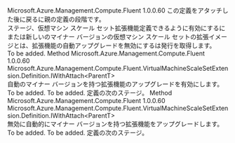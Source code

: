 <Type Name="IWithAutoUpgradeMinorVersion&lt;ParentT&gt;" FullName="Microsoft.Azure.Management.Compute.Fluent.VirtualMachineScaleSetExtension.Definition.IWithAutoUpgradeMinorVersion&lt;ParentT&gt;">
  <TypeSignature Language="C#" Value="public interface IWithAutoUpgradeMinorVersion&lt;ParentT&gt;" />
  <TypeSignature Language="ILAsm" Value=".class public interface auto ansi abstract IWithAutoUpgradeMinorVersion`1&lt;ParentT&gt;" />
  <TypeSignature Language="DocId" Value="T:Microsoft.Azure.Management.Compute.Fluent.VirtualMachineScaleSetExtension.Definition.IWithAutoUpgradeMinorVersion`1" />
  <TypeSignature Language="VB.NET" Value="Public Interface IWithAutoUpgradeMinorVersion(Of ParentT)" />
  <TypeSignature Language="F#" Value="type IWithAutoUpgradeMinorVersion&lt;'ParentT&gt; = interface" />
  <AssemblyInfo>
    <AssemblyName>Microsoft.Azure.Management.Compute.Fluent</AssemblyName>
    <AssemblyVersion>1.0.0.60</AssemblyVersion>
  </AssemblyInfo>
  <TypeParameters>
    <TypeParameter Name="ParentT" />
  </TypeParameters>
  <Interfaces />
  <Docs>
    <typeparam name="ParentT">この定義をアタッチした後に戻るに親の定義の段階です。</typeparam>
    <summary>
            ステージ、仮想マシン スケール セット拡張機能定義できるように有効にするにまたは新しいのマイナー バージョンの仮想マシン スケール セットの拡張イメージとは、拡張機能の自動アップグレードを無効にするは発行を取得します。
            </summary>
    <remarks>To be added.</remarks>
  </Docs>
  <Members>
    <Member MemberName="WithMinorVersionAutoUpgrade">
      <MemberSignature Language="C#" Value="public Microsoft.Azure.Management.Compute.Fluent.VirtualMachineScaleSetExtension.Definition.IWithAttach&lt;ParentT&gt; WithMinorVersionAutoUpgrade ();" />
      <MemberSignature Language="ILAsm" Value=".method public hidebysig newslot virtual instance class Microsoft.Azure.Management.Compute.Fluent.VirtualMachineScaleSetExtension.Definition.IWithAttach`1&lt;!ParentT&gt; WithMinorVersionAutoUpgrade() cil managed" />
      <MemberSignature Language="DocId" Value="M:Microsoft.Azure.Management.Compute.Fluent.VirtualMachineScaleSetExtension.Definition.IWithAutoUpgradeMinorVersion`1.WithMinorVersionAutoUpgrade" />
      <MemberSignature Language="VB.NET" Value="Public Function WithMinorVersionAutoUpgrade () As IWithAttach(Of ParentT)" />
      <MemberSignature Language="F#" Value="abstract member WithMinorVersionAutoUpgrade : unit -&gt; Microsoft.Azure.Management.Compute.Fluent.VirtualMachineScaleSetExtension.Definition.IWithAttach&lt;'ParentT&gt;" Usage="iWithAutoUpgradeMinorVersion.WithMinorVersionAutoUpgrade " />
      <MemberType>Method</MemberType>
      <AssemblyInfo>
        <AssemblyName>Microsoft.Azure.Management.Compute.Fluent</AssemblyName>
        <AssemblyVersion>1.0.0.60</AssemblyVersion>
      </AssemblyInfo>
      <ReturnValue>
        <ReturnType>Microsoft.Azure.Management.Compute.Fluent.VirtualMachineScaleSetExtension.Definition.IWithAttach&lt;ParentT&gt;</ReturnType>
      </ReturnValue>
      <Parameters />
      <Docs>
        <summary>
            自動のマイナー バージョンを持つ拡張機能のアップグレードを有効にします。
            </summary>
        <returns>To be added.</returns>
        <remarks>To be added.</remarks>
        <return>定義の次のステージ。</return>
      </Docs>
    </Member>
    <Member MemberName="WithoutMinorVersionAutoUpgrade">
      <MemberSignature Language="C#" Value="public Microsoft.Azure.Management.Compute.Fluent.VirtualMachineScaleSetExtension.Definition.IWithAttach&lt;ParentT&gt; WithoutMinorVersionAutoUpgrade ();" />
      <MemberSignature Language="ILAsm" Value=".method public hidebysig newslot virtual instance class Microsoft.Azure.Management.Compute.Fluent.VirtualMachineScaleSetExtension.Definition.IWithAttach`1&lt;!ParentT&gt; WithoutMinorVersionAutoUpgrade() cil managed" />
      <MemberSignature Language="DocId" Value="M:Microsoft.Azure.Management.Compute.Fluent.VirtualMachineScaleSetExtension.Definition.IWithAutoUpgradeMinorVersion`1.WithoutMinorVersionAutoUpgrade" />
      <MemberSignature Language="VB.NET" Value="Public Function WithoutMinorVersionAutoUpgrade () As IWithAttach(Of ParentT)" />
      <MemberSignature Language="F#" Value="abstract member WithoutMinorVersionAutoUpgrade : unit -&gt; Microsoft.Azure.Management.Compute.Fluent.VirtualMachineScaleSetExtension.Definition.IWithAttach&lt;'ParentT&gt;" Usage="iWithAutoUpgradeMinorVersion.WithoutMinorVersionAutoUpgrade " />
      <MemberType>Method</MemberType>
      <AssemblyInfo>
        <AssemblyName>Microsoft.Azure.Management.Compute.Fluent</AssemblyName>
        <AssemblyVersion>1.0.0.60</AssemblyVersion>
      </AssemblyInfo>
      <ReturnValue>
        <ReturnType>Microsoft.Azure.Management.Compute.Fluent.VirtualMachineScaleSetExtension.Definition.IWithAttach&lt;ParentT&gt;</ReturnType>
      </ReturnValue>
      <Parameters />
      <Docs>
        <summary>
            無効に自動的にマイナー バージョンを持つ拡張機能をアップグレードします。
            </summary>
        <returns>To be added.</returns>
        <remarks>To be added.</remarks>
        <return>定義の次のステージ。</return>
      </Docs>
    </Member>
  </Members>
</Type>